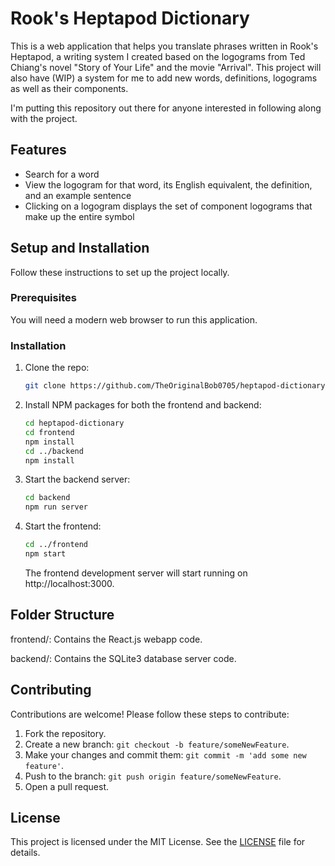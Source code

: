 # Rook's Heptapod Dictionary

This is a web application that helps you translate phrases written in Rook's Heptapod, a 
writing system I created based on the logograms from Ted Chiang's novel "Story of Your Life" and the movie "Arrival". 
This project will also have (WIP) a system for me to add new words, definitions, logograms as well as their components.

I'm putting this repository out there for anyone interested in following along with the project.

## Features

- Search for a word
- View the logogram for that word, its English equivalent, the definition, and an example sentence
- Clicking on a logogram displays the set of component logograms that make up the entire symbol

## Setup and Installation

Follow these instructions to set up the project locally.

### Prerequisites

You will need a modern web browser to run this application.

### Installation

1. Clone the repo:
    ```sh
    git clone https://github.com/TheOriginalBob0705/heptapod-dictionary.git
    ```

2. Install NPM packages for both the frontend and backend:
    ```sh
    cd heptapod-dictionary
    cd frontend
    npm install
    cd ../backend
    npm install
    ```

3. Start the backend server:
   ```sh
   cd backend
   npm run server
   ```
   
4. Start the frontend:
   ```sh
   cd ../frontend
   npm start
   ```
   The frontend development server will start running on http://localhost:3000.

## Folder Structure

frontend/: Contains the React.js webapp code.

backend/: Contains the SQLite3 database server code.

## Contributing

Contributions are welcome! Please follow these steps to contribute:

1. Fork the repository.
2. Create a new branch: `git checkout -b feature/someNewFeature`.
3. Make your changes and commit them: `git commit -m 'add some new feature'`.
4. Push to the branch: `git push origin feature/someNewFeature`.
5. Open a pull request.

## License

This project is licensed under the MIT License. See the [LICENSE](LICENSE) file for details.
